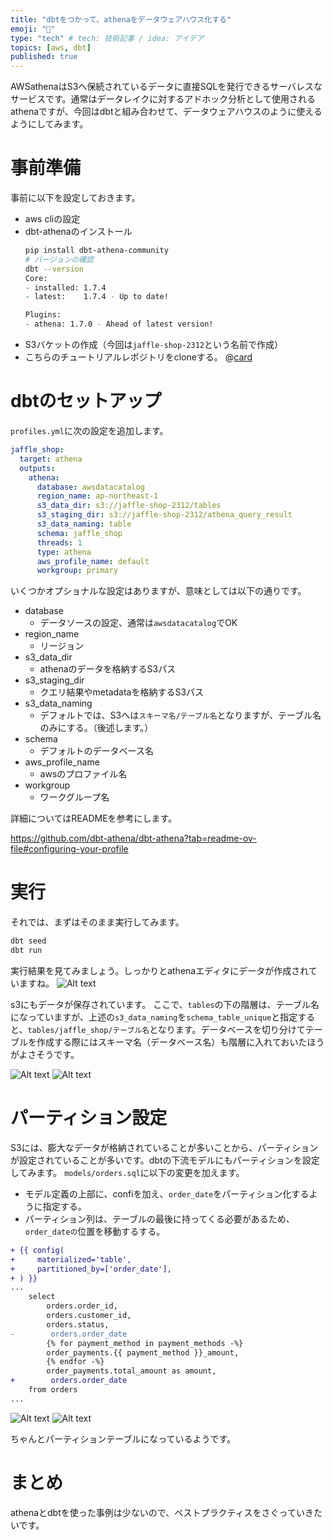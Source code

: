 ```yaml
---
title: "dbtをつかって、athenaをデータウェアハウス化する"
emoji: "🚀"
type: "tech" # tech: 技術記事 / idea: アイデア
topics: [aws, dbt]
published: true
---
```

AWSathenaはS3へ保続されているデータに直接SQLを発行できるサーバレスなサービスです。通常はデータレイクに対するアドホック分析として使用されるathenaですが、今回はdbtと組み合わせて、データウェアハウスのように使えるようにしてみます。

# 事前準備
事前に以下を設定しておきます。
- aws cliの設定
- dbt-athenaのインストール
    ```zsh
    pip install dbt-athena-community
    # バージョンの確認
    dbt --version
    Core:
    - installed: 1.7.4
    - latest:    1.7.4 - Up to date!

    Plugins:
    - athena: 1.7.0 - Ahead of latest version!
    ```
- S3バケットの作成（今回は`jaffle-shop-2312`という名前で作成）
- こちらのチュートリアルレポジトリをcloneする。
  @[card](https://github.com/dbt-labs/jaffle_shop)

# dbtのセットアップ
`profiles.yml`に次の設定を追加します。

```yaml:~/.dbt/profiles.yml
jaffle_shop:
  target: athena
  outputs:
    athena:
      database: awsdatacatalog
      region_name: ap-northeast-1
      s3_data_dir: s3://jaffle-shop-2312/tables
      s3_staging_dir: s3://jaffle-shop-2312/athena_query_result
      s3_data_naming: table
      schema: jaffle_shop
      threads: 1
      type: athena
      aws_profile_name: default
      workgroup: primary
```
いくつかオプショナルな設定はありますが、意味としては以下の通りです。
- database
  - データソースの設定、通常は`awsdatacatalog`でOK
- region_name
  - リージョン
- s3_data_dir
  - athenaのデータを格納するS3パス
- s3_staging_dir
  - クエリ結果やmetadataを格納するS3パス
- s3_data_naming
  - デフォルトでは、S3へは`スキーマ名/テーブル名`となりますが、テーブル名のみにする。（後述します。）
- schema
  - デフォルトのデータベース名
- aws_profile_name
  - awsのプロファイル名
- workgroup
  - ワークグループ名

詳細についてはREADMEを参考にします。

https://github.com/dbt-athena/dbt-athena?tab=readme-ov-file#configuring-your-profile

# 実行
それでは、まずはそのまま実行してみます。
```zsh
dbt seed
dbt run
```

実行結果を見てみましょう。しっかりとathenaエディタにデータが作成されていますね。
![Alt text](/images/202312_dbt_athena/image0.png)

s3にもデータが保存されています。
ここで、`tables`の下の階層は、テーブル名になっていますが、上述の`s3_data_naming`を`schema_table_unique`と指定すると、`tables/jaffle_shop/テーブル名`となります。データベースを切り分けてテーブルを作成する際にはスキーマ名（データベース名）も階層に入れておいたほうがよさそうです。


![Alt text](/images/202312_dbt_athena/image3.png)
![Alt text](/images/202312_dbt_athena/image2.png)


# パーティション設定
S3には、膨大なデータが格納されていることが多いことから、パーティションが設定されていることが多いです。dbtの下流モデルにもパーティションを設定してみます。
`models/orders.sql`に以下の変更を加えます。
- モデル定義の上部に、confiを加え、`order_date`をパーティション化するように指定する。
- パーティション列は、テーブルの最後に持ってくる必要があるため、`order_dateの`位置を移動するする。

```diff sql:models/orders.sql
+ {{ config(
+     materialized='table',
+     partitioned_by=['order_date'],
+ ) }}
...
    select
        orders.order_id,
        orders.customer_id,
        orders.status,
-        orders.order_date
        {% for payment_method in payment_methods -%}
        order_payments.{{ payment_method }}_amount,
        {% endfor -%}
        order_payments.total_amount as amount,
+        orders.order_date
    from orders
...
```

![Alt text](/images/202312_dbt_athena/image.png)
![Alt text](/images/202312_dbt_athena/image4.png)

ちゃんとパーティションテーブルになっているようです。

# まとめ
athenaとdbtを使った事例は少ないので、ベストプラクティスをさぐっていきたいです。